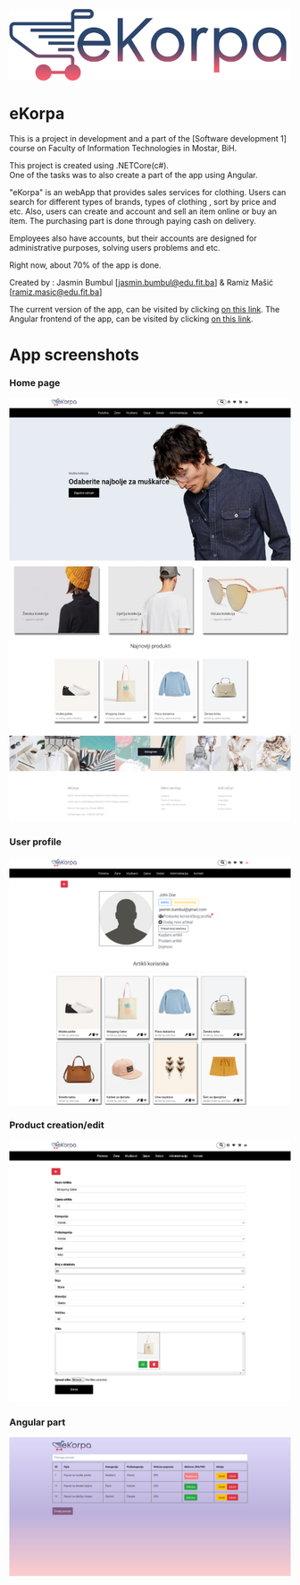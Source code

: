 ![Readme Banner](https://github.com/jasminbumbul/eKorpa/blob/master/eKorpa/wwwroot/images/logo.png)

# eKorpa

This is a project in development and a part of the [Software development 1] course on Faculty of Information Technologies in Mostar, BiH.

This project is created using .NETCore(c#).       
One of the tasks was to also create a part of the app using Angular.

"eKorpa" is an webApp that provides sales services for clothing. 
Users can search for different types of brands, types of clothing , sort by price and etc.
Also, users can create and account and sell an item online or buy an item. 
The purchasing part is done through paying cash on delivery.

Employees also have accounts, but their accounts are designed for administrative purposes, solving users problems and etc.

Right now, about 70% of the app is done.

Created by :
Jasmin Bumbul [jasmin.bumbul@edu.fit.ba] &
Ramiz Mašić [ramiz.masic@edu.fit.ba]

The current version of the app, can be visited by clicking [on this link](https://api.p2040.app.fit.ba/).
The Angular frontend of the app, can be visited by clicking [on this link](https://p2040.app.fit.ba/).

# App screenshots

### Home page
![alt text](https://github.com/jasminbumbul/eKorpa/blob/master/eKorpa/wwwroot/showcaseImages/home.png)

### User profile
![alt text](https://github.com/jasminbumbul/eKorpa/blob/master/eKorpa/wwwroot/showcaseImages/profil.png)

### Product creation/edit
![alt text](https://github.com/jasminbumbul/eKorpa/blob/master/eKorpa/wwwroot/showcaseImages/edit%20artikla.png)

### Angular part
![alt text](https://github.com/jasminbumbul/eKorpa/blob/master/eKorpa/wwwroot/showcaseImages/angular.png)


